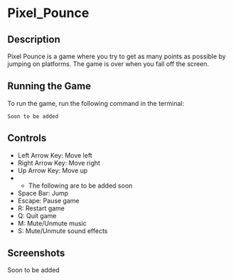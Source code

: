 # Pixel_Pounce

## Description
Pixel Pounce is a game where you try to get as many points as possible by jumping on platforms. The game is over when you fall off the screen.

## Running the Game
To run the game, run the following command in the terminal:
```
Soon to be added
```

## Controls
* Left Arrow Key: Move left
* Right Arrow Key: Move right
* Up Arrow Key: Move up
* * The following are to be added soon
* Space Bar: Jump
* Escape: Pause game
* R: Restart game
* Q: Quit game
* M: Mute/Unmute music
* S: Mute/Unmute sound effects

## Screenshots
Soon to be added